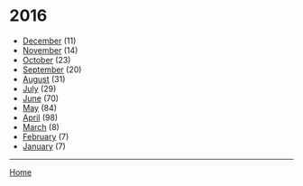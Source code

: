 # 2016

  * [December](./2016-12.md) (11)
  * [November](./2016-11.md) (14)
  * [October](./2016-10.md) (23)
  * [September](./2016-09.md) (20)
  * [August](./2016-08.md) (31)
  * [July](./2016-07.md) (29)
  * [June](./2016-06.md) (70)
  * [May](./2016-05.md) (84)
  * [April](./2016-04.md) (98)
  * [March](./2016-03.md) (8)
  * [February](./2016-02.md) (7)
  * [January](./2016-01.md) (7)

----

[Home](../)
